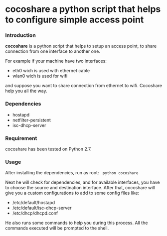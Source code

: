 
<head>
<meta name="keywords" content="python, share, connection, access point, share connection, hostapd, ethernet, wifi, ethernet through wifi, wifi through ethernet, python script, configure access point">

#  cocoshare a python script that helps to configure simple access point 
</head>

<body>

### Introduction

**cocoshare** is a python script that helps to setup an access point, to share connection from one interface to another one.

For example if your machine have two interfaces: 
* eth0 wich is used with ethernet cable
* wlan0 wich is used for wifi

and suppose you want to share connection from ethernet to wifi. Cocoshare help you all the way.

### Dependencies 

* hostapd
* netfilter-persistent
* isc-dhcp-server

### Requirement

cocoshare has been tested on Python 2.7.

### Usage 

After installing the dependencies, run as root:
   
```python cocoshare```

Next he will check for dependencies, and for available interfaces, you have to choose the source and destination interface.
After that, cocoshare will give you a custom configurations to add to some config files like:
* /etc/default/hostapd
* /etc/default/isc-dhcp-server
* /etc/dhcp/dhcpd.conf

He also runs some commands to help you during this process. All the commands executed will be prompted to the shell. 
</body>



